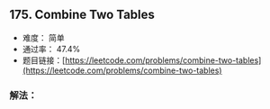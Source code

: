 ## 175. Combine Two Tables


- 难度： 简单
- 通过率： 47.4%
- 题目链接：[https://leetcode.com/problems/combine-two-tables](https://leetcode.com/problems/combine-two-tables)



### 解法：